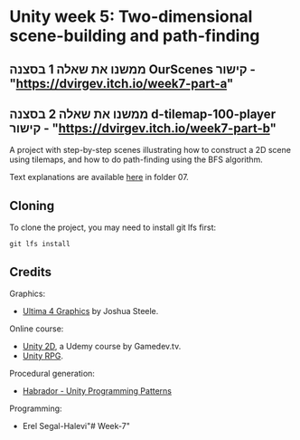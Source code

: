 # Unity week 5: Two-dimensional scene-building and path-finding
## ממשנו את שאלה 1 בסצנה OurScenes קישור - "https://dvirgev.itch.io/week7-part-a"
## ממשנו את שאלה 2 בסצנה d-tilemap-100-player קישור - "https://dvirgev.itch.io/week7-part-b"

A project with step-by-step scenes illustrating how to construct a 2D scene using tilemaps,
and how to do path-finding using the BFS algorithm.

Text explanations are available
[here](https://github.com/gamedev-at-ariel/gamedev-5782) in folder 07.

## Cloning
To clone the project, you may need to install git lfs first:

    git lfs install


## Credits

Graphics:
* [Ultima 4 Graphics](https://github.com/jahshuwaa/u4graphics) by Joshua Steele.

Online course:
* [Unity 2D](https://www.udemy.com/course/unitycourse/learn/lecture/10246496), a Udemy course by Gamedev.tv.
* [Unity RPG](https://www.gamedev.tv/p/unity-rpg/?product_id=1503859&coupon_code=JOINUS).

Procedural generation:
* [Habrador - Unity Programming Patterns](https://github.com/Habrador/Unity-Programming-Patterns#7-double-buffer)

Programming:
* Erel Segal-Halevi"# Week-7"
